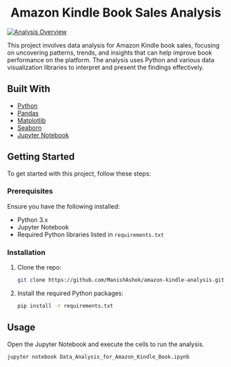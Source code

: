<h1 align="center">Amazon Kindle Book Sales Analysis</h1>

[![Analysis Overview](/images/analysis_overview.png)](https://github.com/your_username/amazon-kindle-analysis)

This project involves data analysis for Amazon Kindle book sales, focusing on uncovering patterns, trends, and insights that can help improve book performance on the platform. The analysis uses Python and various data visualization libraries to interpret and present the findings effectively.

## Built With

- [Python](https://www.python.org/)
- [Pandas](https://pandas.pydata.org/)
- [Matplotlib](https://matplotlib.org/)
- [Seaborn](https://seaborn.pydata.org/)
- [Jupyter Notebook](https://jupyter.org/)

## Getting Started

To get started with this project, follow these steps:

### Prerequisites

Ensure you have the following installed:

- Python 3.x
- Jupyter Notebook
- Required Python libraries listed in `requirements.txt`

### Installation

1. Clone the repo:

    ```bash
    git clone https://github.com/ManishAshok/amazon-kindle-analysis.git
    ```

2. Install the required Python packages:

    ```bash
    pip install -r requirements.txt
    ```

## Usage

Open the Jupyter Notebook and execute the cells to run the analysis.

```bash
jupyter notebook Data_Analysis_for_Amazon_Kindle_Book.ipynb
